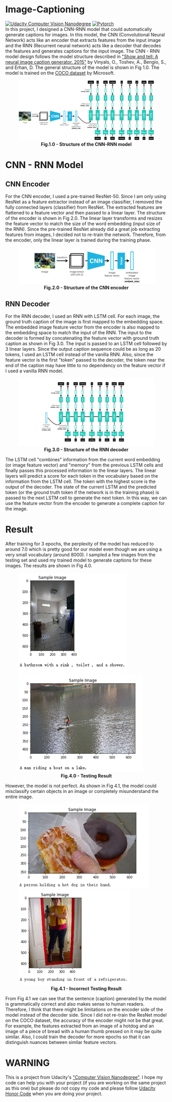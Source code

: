 # Image-Captioning
[![Udacity Computer Vision Nanodegree](https://img.shields.io/badge/Udacity-Computer%20Vision%20ND-deepskyblue?style=flat&logo=udacity)](https://www.udacity.com/course/computer-vision-nanodegree--nd891)
[![Pytorch](https://img.shields.io/badge/%20-Pytorch-grey?style=flat&logo=pytorch)](https://pytorch.org/) \
In this project, I designed a CNN-RNN model that could automatically generate captions for images. In this model, 
the CNN (Convolutional Neural Network) acts like an encoder that extracts features from the input image and 
the RNN (Recurrent neural network) acts like a decoder that decodes the features and generates 
captions for the input image. 
The CNN - RNN model design follows the model structure described in ["Show and tell: A neural image caption generator. 2015"](https://arxiv.org/pdf/1411.4555.pdf) by Vinyals, O., Toshev, A., Bengio, S., and Erhan, D. The general structure of the model is shown in Fig 1.0. 
The model is trained on the [COCO dataset](https://cocodataset.org/) by Microsoft. 
<figure>
<img src="https://github.com/xSegFaultx/Image-Captioning/raw/master/images/encoder-decoder.png" alt="encoder-decoder">
<figcaption align = "center"><b>Fig.1.0 - Structure of the CNN-RNN model </b></figcaption>
</figure>

# CNN - RNN Model
## CNN Encoder
For the CNN encoder, I used a pre-trained ResNet-50. 
Since I am only using ResNet as a feature extractor instead of an image classifier, I removed the fully connected layers (classifier) from ResNet. 
The extracted features are flattened to a feature vector and then passed to a linear layer. 
The structure of the encoder is shown in Fig 2.0. 
The linear layer transforms and resizes the feature vector to match the size of the word embedding (input size of the RNN). 
Since the pre-trained ResNet already did a great job extracting features from images, I decided not to re-train the network. 
Therefore, from the encoder, only the linear layer is trained during the training phase.
<figure>
<img src="https://github.com/xSegFaultx/Image-Captioning/raw/master/images/encoder.png" alt="CNN encoder">
<figcaption align = "center"><b>Fig.2.0 - Structure of the CNN encoder </b></figcaption>
</figure>

## RNN Decoder
For the RNN decoder, I used an RNN with LSTM cell. 
For each image, the ground truth caption of the image is first mapped to the embedding space. 
The embedded image feature vector from the encoder is also mapped to the embedding space to match the input of the RNN. 
The input to the decoder is formed by concatenating the feature vector with ground truth caption as shown in Fig 3.0. 
The input is passed to an LSTM cell followed by 3 linear layers. 
Since the output caption sequence could be as long as 20 tokens, I used an LSTM cell instead of the vanilla RNN. 
Also, since the feature vector is the first "token" passed to the decoder, the token near the end of the caption may have little to no dependency on the feature vector if I used a vanilla RNN model. 
<figure>
<img src="https://github.com/xSegFaultx/Image-Captioning/raw/master/images/decoder.png" alt="RNN decoder">
<figcaption align = "center"><b>Fig.3.0 - Structure of the RNN decoder </b></figcaption>
</figure>
The LSTM cell "combines" information from the current word embedding (or image feature vector) and "memory" from the previous LSTM cells and finally passes this processed information to the linear layers. 
The linear layers will predict a score for each token in the vocabulary based on the information from the LSTM cell. 
The token with the highest score is the output of the decoder. 
The state of the current LSTM and the predicted token (or the ground truth token if the network is in the training phase) is passed to the next LSTM cell to generate the next token. 
In this way, we can use the feature vector from the encoder to generate a complete caption for the image.

# Result
After training for 3 epochs, the perplexity of the model has reduced to around 7.0 which is pretty good for our model even though we are using a very small vocabulary (around 8000). 
I sampled a few images from the testing set and used my trained model to generate captions for these images. The results are shown in Fig 4.0.
<figure>
<img src="https://github.com/xSegFaultx/Image-Captioning/raw/master/images/result1.PNG" alt="test result 1">
<img src="https://github.com/xSegFaultx/Image-Captioning/raw/master/images/result2.PNG" alt="test result 2">
<figcaption align = "center"><b>Fig.4.0 - Testing Result </b></figcaption>
</figure>
However, the model is not perfect. As shown in Fig 4.1, the model could misclassify certain objects in an image or completely misunderstand the entire image. 
<figure>
<img src="https://github.com/xSegFaultx/Image-Captioning/raw/master/images/result3.PNG" alt="incorrect test result 1">
<img src="https://github.com/xSegFaultx/Image-Captioning/raw/master/images/result4.PNG" alt="incorrect test result 2">
<figcaption align = "center"><b>Fig.4.1 - Incorrect Testing Result </b></figcaption>
</figure>
From Fig 4.1 we can see that the sentence (caption) generated by the model is grammatically correct and also makes sense to human readers. 
Therefore, I think that there might be limitations on the encoder side of the model instead of the decoder side. 
Since I did not re-train the ResNet model on the COCO dataset, the accuracy of the encoder might not be that great. 
For example, the features extracted from an image of a hotdog and an image of a piece of bread with a human thumb pressed on it may be quite similar. 
Also, I could train the decoder for more epochs so that it can distinguish nuances between similar feature vectors.

# WARNING
This is a project from Udacity's ["Computer Vision Nanodegree"](https://www.udacity.com/course/computer-vision-nanodegree--nd891). I hope my code can help you with your project (if you are working on the same project as this one) but please do not copy my code and please follow [Udacity Honor Code](https://www.udacity.com/legal/community-guidelines) when you are doing your project.

